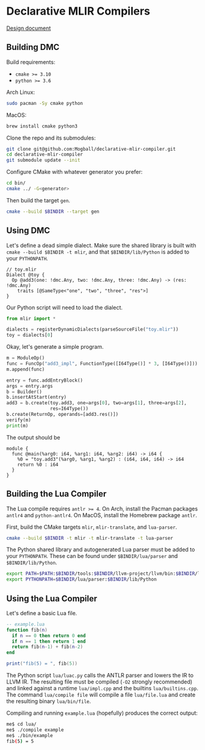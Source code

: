 # Declarative MLIR Compilers

[Design document](https://docs.google.com/document/d/1eAgIQZZ2dItJFSrCxemt7fwH0CD4w6_ueLKVl6UL-NU/edit?usp=sharing)

## Building DMC

Build requirements:

- `cmake >= 3.10`
- `python >= 3.6`

Arch Linux:

```bash
sudo pacman -Sy cmake python
```

MacOS:

```bash
brew install cmake python3
```

Clone the repo and its submodules:

```bash
git clone git@github.com:Mogball/declarative-mlir-compiler.git
cd declarative-mlir-compiler
git submodule update --init
```

Configure CMake with whatever generator you
prefer:

```bash
cd bin/
cmake ../ -G<generator>
```

Then build the target `gen`.

```bash
cmake --build $BINDIR --target gen
```

## Using DMC

Let's define a dead simple dialect. Make sure the shared library is built with
`cmake --build $BINDIR -t mlir`, and that `$BINDIR/lib/Python` is added to your
`PYTHONPATH`.

```mlir
// toy.mlir
Dialect @toy {
  Op @add3(one: !dmc.Any, two: !dmc.Any, three: !dmc.Any) -> (res: !dmc.Any)
    traits [@SameType<"one", "two", "three", "res">]
}
```

Our Python script will need to load the dialect.

```python
from mlir import *

dialects = registerDynamicDialects(parseSourceFile("toy.mlir"))
toy = dialects[0]
```

Okay, let's generate a simple program.

```python
m = ModuleOp()
func = FuncOp("add3_impl", FunctionType([I64Type()] * 3, [I64Type()]))
m.append(func)

entry = func.addEntryBlock()
args = entry.args
b = Builder()
b.insertAtStart(entry)
add3 = b.create(toy.add3, one=args[0], two=args[1], three=args[2],
                res=I64Type())
b.create(ReturnOp, operands=[add3.res()])
verify(m)
print(m)
```

The output should be

```mlir
module {
  func @main(%arg0: i64, %arg1: i64, %arg2: i64) -> i64 {
    %0 = "toy.add3"(%arg0, %arg1, %arg2) : (i64, i64, i64) -> i64
    return %0 : i64
  }
}
```

## Building the Lua Compiler

The Lua compile requires `antlr >= 4`. On Arch, install the Pacman packages
`antlr4` and `python-antlr4`. On MacOS, install the Homebrew package `antlr`.

First, build the CMake targets `mlir`, `mlir-translate`, and `lua-parser`.

```bash
cmake --build $BINDIR -t mlir -t mlir-translate -t lua-parser
```

The Python shared library and autogenerated Lua parser must be added to your
`PYTHONPATH`. These can be found under `$BINDIR/lua/parser` and
`$BINDIR/lib/Python`.

```bash
export PATH=$PATH:$BINDIR/tools:$BINDIR/llvm-project/llvm/bin:$BINDIR/lua
export PYTHONPATH=$BINDIR/lua/parser:$BINDIR/lib/Python
```

## Using the Lua Compiler

Let's define a basic Lua file.

```lua
-- example.lua
function fib(n)
  if n == 0 then return 0 end
  if n == 1 then return 1 end
  return fib(n-1) + fib(n-2)
end

print("fib(5) = ", fib(5))
```

The Python script `lua/luac.py` calls the ANTLR parser and lowers the IR to
LLVM IR. The resulting file must be compiled (`-O2` strongly recommended) and
linked against a runtime `lua/impl.cpp` and the builtins `lua/builtins.cpp`. The command `lua/compile file` will compile a file `lua/file.lua` and create the resulting binary `lua/bin/file`.

Compiling and running `example.lua` (hopefully) produces the correct output:

```bash
me$ cd lua/
me$ ./compile example
me$ ./bin/example
fib(5) = 5
```
